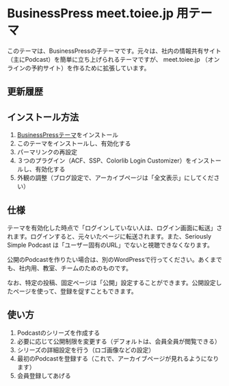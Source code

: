 # BusinessPress meet.toiee.jp 用テーマ

このテーマは、BusinessPressの子テーマです。元々は、社内の情報共有サイト（主にPodcast）を簡単に立ち上げられるテーマですが、 meet.toiee.jp （オンラインの予約サイト）を作るために拡張しています。

## 更新履歴


## インストール方法

1. [BusinessPressテーマ](https://businesspress.jp)をインストール
2. このテーマをインストールし、有効化する
3. パーマリンクの再設定
4. ３つのプラグイン（ACF、SSP、Colorlib Login Customizer）をインストールし、有効化する
5. 外観の調整（ブログ設定で、アーカイブページは「全文表示」にしてください）


## 仕様

テーマを有効化した時点で「ログインしていない人は、ログイン画面に転送」されます。ログインすると、元々いたページに転送されます。また、Seriously Simple Podcast は「ユーザー固有のURL」でないと視聴できなくなります。

公開のPodcastを作りたい場合は、別のWordPressで行ってください。あくまでも、社内用、教室、チームのためのものです。

なお、特定の投稿、固定ページは「公開」設定することができます。公開設定したページを使って、登録を促すこともできます。

## 使い方

1. Podcastのシリーズを作成する
2. 必要に応じて公開制限を変更する（デフォルトは、会員全員が閲覧できる）
3. シリーズの詳細設定を行う（ロゴ画像などの設定）
4. 最初のPodcastを登録する（これで、アーカイブページが見れるようになります）
5. 会員登録してあげる


